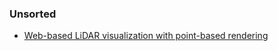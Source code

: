 



### Unsorted

* [Web-based LiDAR visualization with point-based rendering](http://ieeexplore.ieee.org/document/6120627/)